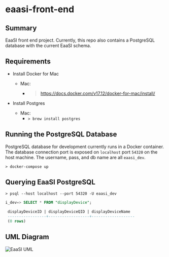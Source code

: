 # eaasi-front-end

## Summary

EaaSI front end project.
Currently, this repo also contains a PostgreSQL database with the current EaaSI schema.

## Requirements
- Install Docker for Mac
  - Mac:
    - > https://docs.docker.com/v17.12/docker-for-mac/install/

- Install Postgres
  - Mac:
    - `> brew install postgres`

## Running the PostgreSQL Database
PostgreSQL database for development currently runs in a Docker container.
The database connection port is exposed on `localhost` port `54320` on the host machine.
The username, pass, and db name are all `eaasi_dev`.

`> docker-compose up`

## Querying EaaSI PostgreSQL

`> psql --host localhost --port 54320 -U eaasi_dev`

```sql
i_dev=> SELECT * FROM "displayDevice";

 displayDeviceID | displayDeviceQID | displayDeviceName
 -----------------+------------------+-------------------
 (0 rows)
```

## UML Diagram
<img src="./static/eaasi_dev_diagram.png" alt="EaaSI UML">
